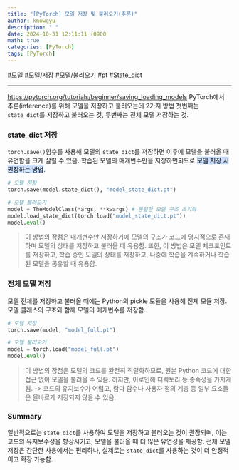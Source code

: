 ```yaml
---
title: "[PyTorch] 모델 저장 및 불러오기(추론)"
author: knowgyu
description: " "
date: 2024-10-31 12:11:11 +0900
math: true
categories: [PyTorch]
tags: [PyTorch]
---
```


#모델 #모델/저장 #모델/불러오기 #pt #State_dict 
***
https://pytorch.org/tutorials/beginner/saving_loading_models
PyTorch에서 추론(inference)를 위해 모델을 저장하고 불러오는데 2가지 방법
첫번째는 `state_dict`를 저장하고 불러오는 것, 두번째는 전체 모델 저장하는 것.

### state_dict 저장
`torch.save()`함수를 사용해 모델의 `state_dict`를 저장하면 이후에 모델을 불러올 때 유연함을 크게 살릴 수 있음. 학습된 모델의 매개변수만을 저장하면되므로 <mark style="background: #ADCCFFA6;">모델 저장 시 권장하는 방법</mark>.
```python
# 모델 저장
torch.save(model.state_dict(), "model_state_dict.pt")

# 모델 불러오기
model = TheModelClass(*args, **kwargs) # 동일한 모델 구조 초기화
model.load_state_dict(torch.load("model_state_dict.pt"))
model.eval()
```
> 이 방법의 장점은 매개변수만 저장하기에 모델의 구조가 코드에 명시적으로 존재하며 모델의 상태를 저장하고 불러올 때 유용함. 또한, 이 방법은 모델 체크포인트를 저장하고, 학습 중인 모델의 상태를 저장하고, 나중에 학습을 계속하거나 학습된 모델을 공유할 때 유용함.

### 전체 모델 저장
모델 전체를 저장하고 불러올 때에는 Python의 pickle 모듈을 사용해 전체 모듈 저장. 
모델 클래스의 구조와 함께 모델의 매개변수를 저장함.
```python
# 모델 저장
torch.save(model, "model_full.pt")

# 모델 불러오기
model = torch.load("model_full.pt")
model.eval()
```
> 이 방법의 장점은 모델의 코드를 완전히 직렬화하므로, 원본 Python 코드에 대한 접근 없이 모델을 불러올 수 있음. 하지만, 이로인해 디렉토리 등 종속성을 가지게 됨. -> 코드의 유지보수가 어렵고, 람다 함수나 사용자 정의 계층 등 일부 요소들은 올바르게 저장되지 않을 수 있음.

### Summary
일반적으로는 `state_dict`를 사용하여 모델을 저장하고 불러오는 것이 권장되며, 이는 코드의 유지보수성을 향상시키고, 모델을 불러올 때 더 많은 유연성을 제공함. 전체 모델 저장은 간단한 사용에서는 편리하나, 실제로는 `state_dict`를 사용하는 것이 더 안정적이고 확장 가능함.
